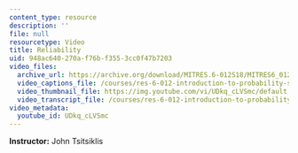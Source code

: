 ```yaml
---
content_type: resource
description: ''
file: null
resourcetype: Video
title: Reliability
uid: 948ac640-270a-f76b-f355-3cc0f47b7203
video_files:
  archive_url: https://archive.org/download/MITRES.6-012S18/MITRES6_012S18_L03-09_300k.mp4
  video_captions_file: /courses/res-6-012-introduction-to-probability-spring-2018/b787bcf19a6456d585c54247c34bf4ed_UDkq_cLVSmc.vtt
  video_thumbnail_file: https://img.youtube.com/vi/UDkq_cLVSmc/default.jpg
  video_transcript_file: /courses/res-6-012-introduction-to-probability-spring-2018/308e3300148553b8fe4b082d805dc90f_UDkq_cLVSmc.pdf
video_metadata:
  youtube_id: UDkq_cLVSmc
---
```


**Instructor:** John Tsitsiklis